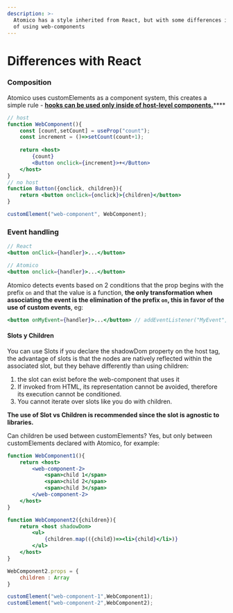 ```yaml
---
description: >-
  Atomico has a style inherited from React, but with some differences in favor
  of using web-components
---
```


# Differences with React

### Composition

Atomico uses customElements as a component system, this creates a simple rule - [**hooks can be used only inside of host-level components.**](https://github.com/atomicojs/atomico/issues/29#issuecomment-599152021)\*\*\*\*

```jsx
// host
function WebComponent(){
    const [count,setCount] = useProp("count");
    const increment = ()=>setCount(count+1);
    
    return <host>
        {count}
        <Button onclick={increment}>+</Button>
    </host>
}
// no host
function Button({onclick, children}){
    return <button onclick={onclick}>{children}</button>
}

customElement("web-component", WebComponent);
```

### Event handling

```jsx
// React
<button onClick={handler}>...</button> 

// Atomico
<button onclick={handler}>...</button>
```

Atomico detects events based on 2 conditions that the prop begins with the prefix `on` and that the value is a function, **the only transformation when associating the event is the elimination of the prefix `on`, this in favor of the use of custom events**, eg:

```jsx
<button onMyEvent={handler}>...</button> // addEventListener("MyEvent",handler)
```

#### Slots y Children 

You can use Slots if you declare the shadowDom property on the host tag, the advantage of slots is that the nodes are natively reflected within the associated slot, but they behave differently than using children:

1. the slot can exist before the web-component that uses it
2. If invoked from HTML, its representation cannot be avoided, therefore its execution cannot be conditioned.
3. You cannot iterate over slots like you do with children.

**The use of Slot vs Children is recommended since the slot is agnostic to libraries.**

Can children be used between customElements? Yes, but only between customElements declared with Atomico, for example:

```jsx
function WebComponent1(){
    return <host>
        <web-component-2>
            <span>child 1</span>
            <span>child 2</span>
            <span>child 3</span>
        </web-component-2>
    </host>
}

function WebComponent2({children}){
    return <host shadowDom>
        <ul>
            {children.map(({child})=><li>{child}</li>)}
        </ul>
    </host>
}

WebComponent2.props = {
    children : Array
}

customElement("web-component-1",WebComponent1);
customElement("web-component-2",WebComponent2);
```



